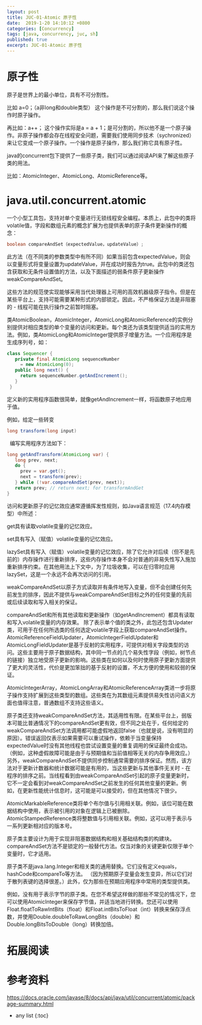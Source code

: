 ```yaml
---
layout: post
title: JUC-01-Atomic 原子性
date:  2019-1-20 14:10:12 +0800
categories: [Concurrency]
tags: [java, concurrency, juc, sh]
published: true
excerpt: JUC-01-Atomic 原子性
---
```


# 原子性

原子是世界上的最小单位，具有不可分割性。

比如 a=0；（a非long和double类型） 这个操作是不可分割的，那么我们说这个操作时原子操作。

再比如：a++； 这个操作实际是a = a + 1；是可分割的，所以他不是一个原子操作。非原子操作都会存在线程安全问题，需要我们使用同步技术（sychronized）来让它变成一个原子操作。一个操作是原子操作，那么我们称它具有原子性。

java的concurrent包下提供了一些原子类，我们可以通过阅读API来了解这些原子类的用法。

比如：AtomicInteger、AtomicLong、AtomicReference等。

# java.util.concurrent.atomic

一个小型工具包，支持对单个变量进行无锁线程安全编程。本质上，此包中的类将volatile值，字段和数组元素的概念扩展为也提供表单的原子条件更新操作的概念：

```java
boolean compareAndSet（expectedValue，updateValue）;
```

此方法（在不同类的参数类型中有所不同）如果当前包含expectedValue，则会以变量形式将变量设置为updateValue，并在成功时报告为true。此包中的类还包含获取和无条件设置值的方法，以及下面描述的弱条件原子更新操作weakCompareAndSet。

这些方法的规范使实现能够采用当代处理器上可用的高效机器级原子指令。但是在某些平台上，支持可能需要某种形式的内部锁定。因此，不严格保证方法是非阻塞的 - 线程可能在执行操作之前暂时阻塞。

类AtomicBoolean，AtomicInteger，AtomicLong和AtomicReference的实例分别提供对相应类型的单个变量的访问和更新。每个类还为该类型提供适当的实用方法。例如，类AtomicLong和AtomicInteger提供原子增量方法。一个应用程序是生成序列号，如：

```java
class Sequencer {
   private final AtomicLong sequenceNumber
     = new AtomicLong(0);
   public long next() {
     return sequenceNumber.getAndIncrement();
   }
 }
```

定义新的实用程序函数很简单，就像getAndIncrement一样，将函数原子地应用于值。 

例如，给定一些转变

```java
long transform(long input)
```
 
编写实用程序方法如下：

```java
long getAndTransform(AtomicLong var) {
   long prev, next;
   do {
     prev = var.get();
     next = transform(prev);
   } while (!var.compareAndSet(prev, next));
   return prev; // return next; for transformAndGet
}
```

访问和更新原子的记忆效应通常遵循挥发性规则，如Java语言规范（17.4内存模型）中所述：

get具有读取volatile变量的记忆效应。

set具有写入（赋值）volatile变量的记忆效应。

lazySet具有写入（赋值）volatile变量的记忆效应，除了它允许对后续（但不是先前的）内存操作进行重新排序，这些内存操作本身不会对普通的非易失性写入施加重新排序约束。在其他用法上下文中，为了垃圾收集，可以在归零时应用lazySet，这是一个永远不会再次访问的引用。

weakCompareAndSet以原子方式读取并有条件地写入变量，但不会创建任何先前发生的排序，因此不提供与weakCompareAndSet目标之外的任何变量的先前或后续读取和写入相关的保证。

compareAndSet和所有其他读取和更新操作（如getAndIncrement）都具有读取和写入volatile变量的内存效果。
除了表示单个值的类之外，此包还包含Updater类，可用于在任何所选类的任何选定volatile字段上获取compareAndSet操作。 
AtomicReferenceFieldUpdater，AtomicIntegerFieldUpdater和AtomicLongFieldUpdater是基于反射的实用程序，可提供对相关字段类型的访问。这些主要用于原子数据结构，其中同一节点的几个易失性字段（例如，树节点的链接）独立地受原子更新的影响。这些类在如何以及何时使用原子更新方面提供了更大的灵活性，代价是更加笨拙的基于反射的设置，不太方便的使用和较弱的保证。

AtomicIntegerArray，AtomicLongArray和AtomicReferenceArray类进一步将原子操作支持扩展到这些类型的数组。这些类在为其数组元素提供易失性访问语义方面也值得注意，普通数组不支持这些语义。

原子类还支持weakCompareAndSet方法，其适用性有限。在某些平台上，弱版本可能比普通情况下的compareAndSet更有效，但不同之处在于，任何给定的weakCompareAndSet方法调用都可能虚假地返回false（也就是说，没有明显的原因）。错误返回仅表示如果需要可以重试操作，依赖于当变量保持expectedValue时没有其他线程也尝试设置变量的重复调用的保证最终会成功。 （例如，这种虚假故障可能是由于与预期值和当前值相等无关的内存争用效应。）另外，weakCompareAndSet不提供同步控制通常需要的排序保证。然而，该方法对于更新计数器和统计数据可能是有用的，当这些更新与其他事件无关时 - 在程序的排序之前。当线程看到由weakCompareAndSet引起的原子变量更新时，它不一定会看到对weakCompareAndSet之前发生的任何其他变量的更新。例如，在更新性能统计信息时，这可能是可以接受的，但在其他情况下很少。

AtomicMarkableReference类将单个布尔值与引用相关联。例如，该位可能在数据结构中使用，表示被引用的对象在逻辑上已被删除。 AtomicStampedReference类将整数值与引用相关联。例如，这可以用于表示与一系列更新相对应的版本号。

原子类主要设计为用于实现非阻塞数据结构和相关基础结构类的构建块。 compareAndSet方法不是锁定的一般替代方法。仅当对象的关键更新仅限于单个变量时，它才适用。

原子类不是java.lang.Integer和相关类的通用替换。它们没有定义equals，hashCode和compareTo等方法。 （因为预期原子变量会发生变异，所以它们对于散列表键的选择很差。）此外，仅为那些在预期应用程序中常用的类型提供类。

例如，没有用于表示字节的原子类。在您不希望这样做的那些不常见的情况下，您可以使用AtomicInteger来保存字节值，并适当地进行转换。您还可以使用Float.floatToRawIntBits（float）和Float.intBitsToFloat（int）转换来保存浮点数，并使用Double.doubleToRawLongBits（double）和Double.longBitsToDouble（long）转换加倍。

# 拓展阅读

# 参考资料

https://docs.oracle.com/javase/8/docs/api/java/util/concurrent/atomic/package-summary.html

* any list
{:toc}